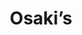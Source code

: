 ---
layout: place
title: "Osaki’s"
permalink: /colorado/vail/osaki-s.html
stateAbbr: CO
stateName: Colorado
cityName: Vail
seo:
  name: "Osaki’s"
  type: Restaurant
  links: http://www.osakisvail.com/
description: "Osaki’s serves delicious sushi in Vail, Colorado. Try fresh Japanese dishes for a great dining experience. "
place_id: ChIJAQDQNWlwaocRpMtV14sRdhk
photos:
  - name: >-
      places/ChIJAQDQNWlwaocRpMtV14sRdhk/photos/AeeoHcIbMYPy8Z0Xwd2O2dFNVso0w3n4gO4PTI2qmXKZdFs4buKLCt2VJoYiOdLlYrJssaemIsZmafY-oPvHxZBGvvIYXkghWjRpSokN4lnJlyVUH1IQ7GRkvvtoRgfY5tDIAo_zgNae21XGFDwP1R8yLhyYIuEjklSFYGRC58Qq5r3SSOGbETcyPQtPGKhWx31gSpg2HlM0-TQ7bN5Eu2ddJOIuZau_MH2bRQ2NDx7e0NNUzei9us9nLiYqnBhvB9njUjG-6ruXoF5CIrWng490P_Emn7XLb3sChfNe5rXQttDGyl3FwdT2QHi22wgBuN54sEg4vbEwI3nX2wGQ0hViwKqwLRZCicnYcNOSngLzhOmVMPM9xI0glJUUK6XHPNRC-xK8ELR7JN_Vkhp0_d6NDyNV8BllutWtZQselHJY60yuVA
    widthPx: 4800
    heightPx: 3600
    authorAttributions:
      - displayName: A C
        uri: https://maps.google.com/maps/contrib/105743539537465015540
        photoUri: >-
          https://lh3.googleusercontent.com/a-/ALV-UjUr26ccGGHKYtreTUqGWZfY6LSFE6NJraXU285JeNtBX7doB6o=s100-p-k-no-mo
    flagContentUri: >-
      https://www.google.com/local/imagery/report/?cb_client=maps_api_places.places_api&image_key=!1e10!2sCIHM0ogKEICAgMDgpeKsfw&hl=en-US
    googleMapsUri: >-
      https://www.google.com/maps/place//data=!3m4!1e2!3m2!1sCIHM0ogKEICAgMDgpeKsfw!2e10!4m2!3m1!1s0x876a706935d00001:0x1976118bd755cba4
  - name: >-
      places/ChIJAQDQNWlwaocRpMtV14sRdhk/photos/AeeoHcIxS_dv6AWRFiMDdgOwzkn49Si9poiSiSuQvB_o5Z1S0HHOLGJ_pu4Y1ASWosy1_STn5qYdesK4e8XxRecAeEJcA7ojF_PC1Dy3-gzfK37SPk7PZs_xZv9vcmN5dmwv6wwo0Rvt_Lhp1eE9Yas1AMnQnjt-sJnmR8AGamj6eOWkDs7uNU9yoG84blw81sHDcXNJOUFeVFYM9q04ResjeyNLR4Q53N4tMys4-Y01WE42BA-pPlF-6s22ox59z75tLGe6T_y0f0EH_mG1y4WSjA_CwCnMT6wZp8vachYOdEgL5G4zhsi9_iY9H-U1K5lFvG93_s1mRpogmDp6L5WMPdhDgkXW1Rqz-KWjwMo_SQ_ihvrteLVwQtnTe0jnzmm08y3GJhgtvuStJ9USiaUOB5Z3gM5pQSviEhkrXTD2CGjK0Eg
    widthPx: 4032
    heightPx: 2268
    authorAttributions:
      - displayName: Michael McDermid
        uri: https://maps.google.com/maps/contrib/109512467355624166172
        photoUri: >-
          https://lh3.googleusercontent.com/a-/ALV-UjUSnFryKNhnq0SSAzB43g3ddc8_L-Fizwt58qwEDfoyMdfHg4ktyQ=s100-p-k-no-mo
    flagContentUri: >-
      https://www.google.com/local/imagery/report/?cb_client=maps_api_places.places_api&image_key=!1e10!2sCIHM0ogKEICAgICExPmCsAE&hl=en-US
    googleMapsUri: >-
      https://www.google.com/maps/place//data=!3m4!1e2!3m2!1sCIHM0ogKEICAgICExPmCsAE!2e10!4m2!3m1!1s0x876a706935d00001:0x1976118bd755cba4
  - name: >-
      places/ChIJAQDQNWlwaocRpMtV14sRdhk/photos/AeeoHcIwj4o__MRdMxyHt6wcSGGw6rCHqFxpjgEdNBmY81xoDj9M6JKcYG6jaLCqUOWXm3u378fXe1FSKing32AvSJccl3nQvElHzPJ1OiGHC_u6ZG7kkgwwmvyxY30uZSc_JNVcy-9FZfAPs_cxuSsuBEo6T8St50o7zHpaZ_aKzWvjEKizopIc496ZRFQCcu-BFf0bk4tOUfTt_nEsj7rKUlONIGszJUkQQd-RapMwSRLz_DMwzXwlB1HqoWK2afgk9O3CP-PWOzVGg7SRvoHj-LLfRRgib9iRvYsjvFk3VBFhDkMNnQrRneZlkOylkCnKOXL4UjXo-6P_hwk-bUccP9tcIjppJ5Mp2oHQ5m9qKB0DbHpAwpS3WxQ9bZoPtWzLZosIboJE1Uum1WvnKcvuZ_BFD-nGIx0CF1si98ZNxgP2z4PV
    widthPx: 4800
    heightPx: 3600
    authorAttributions:
      - displayName: John Herbstritt
        uri: https://maps.google.com/maps/contrib/104521306431126051001
        photoUri: >-
          https://lh3.googleusercontent.com/a-/ALV-UjVy8Tz4MO3zak7w4kJpLxZ5-6W6dtVp3UOVD_GJDB8VBbzF6UQ2=s100-p-k-no-mo
    flagContentUri: >-
      https://www.google.com/local/imagery/report/?cb_client=maps_api_places.places_api&image_key=!1e10!2sCIHM0ogKEICAgIDB-5TlsAE&hl=en-US
    googleMapsUri: >-
      https://www.google.com/maps/place//data=!3m4!1e2!3m2!1sCIHM0ogKEICAgIDB-5TlsAE!2e10!4m2!3m1!1s0x876a706935d00001:0x1976118bd755cba4
  - name: >-
      places/ChIJAQDQNWlwaocRpMtV14sRdhk/photos/AeeoHcL4tPlz2WAH1RU4S3FWLzexNVaArlMBQzYD34Q_UJygvwA7H5TsOOMIsy5eKzHeNtkWl0DofskS46BPcrpAjuB8OU5xUVhPJ6ES0EuoZKPaOj12T_xoCbSzcAqHPY20ZJPUSVPFpKdAdfKH3reaRVbbXZvIGJvqts59maNMutPoXXNk_02UQDInjRPT-b5wqazjmZ5Da3JuXAXja2_6RwLnGbpz6KokT_lD9hshrpNkXONRDMeJZ6Y50t5tMV1ievJ_Ifd-NA3rtxAdTzRYTu4R9TRM-p4uIve1VRGX-wJlqJPHyKJKHXPr8nBXgSaIpiXousu-vrUXoYVaMSybgFz34-dAOrHE236OJFCMnvB14rOEa3uXaq6Efhl1Nw6O3HXvqpxPDPb-WUjTiUmd5DMfuSY6qamsuoB_BRX053BbRA
    widthPx: 3024
    heightPx: 4032
    authorAttributions:
      - displayName: Jennifer Park
        uri: https://maps.google.com/maps/contrib/103894252374094256513
        photoUri: >-
          https://lh3.googleusercontent.com/a-/ALV-UjXCfenIKSywcR-Kr8GpazIPiNlOYfvUUAtMyJoOS5Asvs0m3Rw=s100-p-k-no-mo
    flagContentUri: >-
      https://www.google.com/local/imagery/report/?cb_client=maps_api_places.places_api&image_key=!1e10!2sCIHM0ogKEICAgMDIoOKZPw&hl=en-US
    googleMapsUri: >-
      https://www.google.com/maps/place//data=!3m4!1e2!3m2!1sCIHM0ogKEICAgMDIoOKZPw!2e10!4m2!3m1!1s0x876a706935d00001:0x1976118bd755cba4
  - name: >-
      places/ChIJAQDQNWlwaocRpMtV14sRdhk/photos/AeeoHcJVeXb29IGF2dspfjpIctDnjejnvrCoy398e303Nib-b9-kwUILy9x0qjRURPRNWFBfTdMNtw_3jBtUuAlQjBtDNF4eqr1XVzSvsltdn8sbW2lnsnR-IRwzNZJZY9NtcfJMRFHWSY3VW4gdMhkxZi9pZ7ELHrESoqpcoOfK1hwCM5u_UeT-7Us4zzp8hKkKYMw8Mj7BIXSDDPnBtSyeyvWa2Rer_fH2XZkFkiKki9miSCMnWMFYlx3jCkA4AtqUpLdI4leMCQbW4PxGJ8BNFC8iMWnaXRaA_BRFDnOYL50EIJVwac4XuXzkvc0Y03Qv9WRHJqsDfzuj67msBef1PTj9eAlPK_xrpcliOigwc6EJUeDwTEftUXtzgFYaJUHHR-bEYhmj0qt3pgKwHE60YwGmp3j-isuR1lgp0TsSOeQ
    widthPx: 1500
    heightPx: 1709
    authorAttributions:
      - displayName: Andy Le
        uri: https://maps.google.com/maps/contrib/117772430736858823221
        photoUri: >-
          https://lh3.googleusercontent.com/a-/ALV-UjXkPKibaigyjJpHNY9Nx7VPHzRVUlXSd1iUORYL9N9_Tv-0a5icpg=s100-p-k-no-mo
    flagContentUri: >-
      https://www.google.com/local/imagery/report/?cb_client=maps_api_places.places_api&image_key=!1e10!2sCIHM0ogKEICAgMCI1vzQUg&hl=en-US
    googleMapsUri: >-
      https://www.google.com/maps/place//data=!3m4!1e2!3m2!1sCIHM0ogKEICAgMCI1vzQUg!2e10!4m2!3m1!1s0x876a706935d00001:0x1976118bd755cba4
  - name: >-
      places/ChIJAQDQNWlwaocRpMtV14sRdhk/photos/AeeoHcJX529UwXTAsJFbS1d2buPYD8a0isCDxsg3MyTY2kW9_iWB13TY_SJtH3cd9LqvbMGjR2KrK8h_Axd1q0m5gdRzMGc34oO2xo49dBlHP9tmxLqQbB3h4sZLNxyAN1QHQWuB5RDgkEztDbF5hjYoNdQe3Jc4ooWf9SF-EMbYgNOGJHJQW49lL6HoE8c--Ns93eBJknXlmMw4v_-0Z7f1r3TvG4UCGVVQAjb9pZ4mgHItVw5tMDRvrlHQinnaBC_RomJnRJdXErdVGU9KY0XqXLHTLe-NgUOPKjXdvmAR0XO_5x2NKo2THNmvkzp_o1SnaQBC7175liCnzwFZhVBXSaiRJVUtnfU3ebbHqlqW_aDSaTwjvqBOfbFTpciNDoi4I76MGsC3F7LODYvn-qfsfY98m1n2VWESfmPGBIpFste3aSR1
    widthPx: 3024
    heightPx: 4032
    authorAttributions:
      - displayName: Mike Chan
        uri: https://maps.google.com/maps/contrib/114609842278895158718
        photoUri: >-
          https://lh3.googleusercontent.com/a-/ALV-UjXH9xHeEw9AbRIaUcZNrpt75cTG-tRJVivf8FiTd4e_EeXAR8F2=s100-p-k-no-mo
    flagContentUri: >-
      https://www.google.com/local/imagery/report/?cb_client=maps_api_places.places_api&image_key=!1e10!2sCIHM0ogKEICAgIDhvoW0ngE&hl=en-US
    googleMapsUri: >-
      https://www.google.com/maps/place//data=!3m4!1e2!3m2!1sCIHM0ogKEICAgIDhvoW0ngE!2e10!4m2!3m1!1s0x876a706935d00001:0x1976118bd755cba4
  - name: >-
      places/ChIJAQDQNWlwaocRpMtV14sRdhk/photos/AeeoHcJgP6dgN6cmHSJzChpXB3pjd4bETY89TmDqcYfZovKj6fISeCpM2aRv-E8NAOGrfJz4DKim9bV4eBFfh32Oy-g7IghgOrxCaMsOVnBbctLK2tQQvozIwrWnN5hX67dzaRR8OnSFabe3GIbx_qo7qJhW9wCc1uAXv6MkDO6g_RUqPJgS_3EWlBqAKt4akNNufRmIu407pdSSUxxxKvnwWqUJb0bm_TKCvrxurAwqYIOUAR0vGwXIuY_-hFP2fKH9bZQyppSqFBA4F95pnaBdZTob9siVOviFCOaZvjbioScuP1XnTyKWFjgQFgZmolrPPDQbdeEr3rZuZHrGGDdKxlhFNkBVllODWXIovVpdcgTp11IVaOJW6fIlERUNO0dVCDGC6qZyIPWvf6pU5dxXtQD9D1lXvkdU7w7EWuKwAfy4hxY
    widthPx: 1245
    heightPx: 1622
    authorAttributions:
      - displayName: Andy Le
        uri: https://maps.google.com/maps/contrib/117772430736858823221
        photoUri: >-
          https://lh3.googleusercontent.com/a-/ALV-UjXkPKibaigyjJpHNY9Nx7VPHzRVUlXSd1iUORYL9N9_Tv-0a5icpg=s100-p-k-no-mo
    flagContentUri: >-
      https://www.google.com/local/imagery/report/?cb_client=maps_api_places.places_api&image_key=!1e10!2sCIHM0ogKEICAgMCI1vzQogE&hl=en-US
    googleMapsUri: >-
      https://www.google.com/maps/place//data=!3m4!1e2!3m2!1sCIHM0ogKEICAgMCI1vzQogE!2e10!4m2!3m1!1s0x876a706935d00001:0x1976118bd755cba4
  - name: >-
      places/ChIJAQDQNWlwaocRpMtV14sRdhk/photos/AeeoHcKKNXM8llPJ-fBTBwtWU8rB_zYmYg7ndLok96kysjNqRZgaYVR_GCZBt-LMuVN2dD6fLXq6CjuxQw-8BguTbGdQcdPbDMhhy9cqebRLa6hCGqnKG-nwbCXkFQjufktm8NrBYJsxI1LkMk1oIYJp6Z-5EQcVdC8zlQw0xGXF4JernG9JaJ6UtQnJ24DJS7j2EJD4gl-axHHoJWG2t84NEh4mF5g2lk4xf-dNp1xhGAOnYIo79r_9Srg8z6bDbLBiAFkbdFiJZzewczXmJRHfzPwcHnIxpELUo1DuCdtq4K_vbF4hzxkBLux0SeaEGpn6tK8j7uF1SPq-s8d1Aqt6vHlXsjXoS9fTod2_onOrzuNbBtrr_0BGDn3LV5XBx_ZAVX7qWjick00G2MbfPKBqoQdJgUzdpWelrwjfjJV0yvAoaFR4
    widthPx: 3024
    heightPx: 4032
    authorAttributions:
      - displayName: A C
        uri: https://maps.google.com/maps/contrib/105743539537465015540
        photoUri: >-
          https://lh3.googleusercontent.com/a-/ALV-UjUr26ccGGHKYtreTUqGWZfY6LSFE6NJraXU285JeNtBX7doB6o=s100-p-k-no-mo
    flagContentUri: >-
      https://www.google.com/local/imagery/report/?cb_client=maps_api_places.places_api&image_key=!1e10!2sCIHM0ogKEICAgMDgpeKs_wE&hl=en-US
    googleMapsUri: >-
      https://www.google.com/maps/place//data=!3m4!1e2!3m2!1sCIHM0ogKEICAgMDgpeKs_wE!2e10!4m2!3m1!1s0x876a706935d00001:0x1976118bd755cba4
  - name: >-
      places/ChIJAQDQNWlwaocRpMtV14sRdhk/photos/AeeoHcKnKqGBNMpRNlJMaHt5bTcfjdfes-foPgcI_1Q0hgZOa4AXbSHLwPGpBRBmXEgXNlMuVOHtWVR3uZmfYnOO_L8scKKuLN0EY0TW8kIjMk35h-ll9n-rdTh35iRdsVRyUpvNVdCWwZz7pNGXVTlDRDW7Q1AGOj880nkul1s6jsyagomZuLAERm-yNDwt-GgTa5Afo6J1d98M2W7dT9YyEdwCnbWFz6Al7q4n2qSYcf2SZi2eQRgUysBWC0DyrVaUJJqEIOldOv2G2jNertFLN4aIArm8e1SGWJy2yJzk6YQXEwbXIyOPTAoFpGEDUItsYJ2FnpPYSOzQh_fEoT_j25du-noW9PsD0HP5I1PBPZG38t5-6WKla8ouaO1PKKEViqRBwZfoAM6Gy-TFwqBztld90Z3K-fJ5yIK0cwj-4PvcPQ
    widthPx: 3024
    heightPx: 4032
    authorAttributions:
      - displayName: antonio cecchi
        uri: https://maps.google.com/maps/contrib/115861831276143277822
        photoUri: >-
          https://lh3.googleusercontent.com/a-/ALV-UjXqPObr6_6J_Jr4idIofbQDlsrQwzvpI-POFSQL2kk_RONMpJjY=s100-p-k-no-mo
    flagContentUri: >-
      https://www.google.com/local/imagery/report/?cb_client=maps_api_places.places_api&image_key=!1e10!2sCIHM0ogKEICAgID4jfePZg&hl=en-US
    googleMapsUri: >-
      https://www.google.com/maps/place//data=!3m4!1e2!3m2!1sCIHM0ogKEICAgID4jfePZg!2e10!4m2!3m1!1s0x876a706935d00001:0x1976118bd755cba4
  - name: >-
      places/ChIJAQDQNWlwaocRpMtV14sRdhk/photos/AeeoHcKHGkU7HwKo5NVLWPVwogYqFWQktxcCoFmgwwX6lQE-Gs3u_pZrs76hH4081wdIrnKTYT4XbkO4x_lHbHq0xaUDBjEOUHDmeoEkzW_ky8he16XzVWpP9Pk4Nn_fGObahvNqZLvWSclEV0C97dhJR-lUaCqKcDcOHZH-GgkOREFlpilTnePMvyPqcjKSpnV5JvgFdn0Lz2Z256dPsyMxVPlKgcYH4jB2d-An-jetde_7ppN1kI5qgl3J8cxw9GIakjJo4h9_dTNV-4qlFGQOKO0lRgCoFBIB8xSOBx2VGXgR7F6KUxd1AEa8VlvszxzylUB_ebJd79rBr5I9ASf9vSzIQOd_GHuPOsCu3DdgH1mAEdKqCNp_PYxsI9VxP09Mau_pc4lkSu1RJcFrkd8ZQBYSCBRRMTo_ZihzRileEtUwHg
    widthPx: 3024
    heightPx: 4032
    authorAttributions:
      - displayName: antonio cecchi
        uri: https://maps.google.com/maps/contrib/115861831276143277822
        photoUri: >-
          https://lh3.googleusercontent.com/a-/ALV-UjXqPObr6_6J_Jr4idIofbQDlsrQwzvpI-POFSQL2kk_RONMpJjY=s100-p-k-no-mo
    flagContentUri: >-
      https://www.google.com/local/imagery/report/?cb_client=maps_api_places.places_api&image_key=!1e10!2sCIHM0ogKEICAgID4jbfoTg&hl=en-US
    googleMapsUri: >-
      https://www.google.com/maps/place//data=!3m4!1e2!3m2!1sCIHM0ogKEICAgID4jbfoTg!2e10!4m2!3m1!1s0x876a706935d00001:0x1976118bd755cba4
address: '100 E Meadow Dr #14, Vail, CO 81657, USA'
street: '100 E Meadow Dr #14'
city: Vail
state: CO
zip: '81657'
country: USA
neighborhood: null
latitude: '39.642269'
longitude: '-106.377424'
accessibility_options:
  wheelchairAccessibleParking: true
  wheelchairAccessibleEntrance: true
  wheelchairAccessibleRestroom: true
  wheelchairAccessibleSeating: true
business_status: OPERATIONAL
name: Osaki’s
google_maps_links:
  directionsUri: >-
    https://www.google.com/maps/dir//''/data=!4m7!4m6!1m1!4e2!1m2!1m1!1s0x876a706935d00001:0x1976118bd755cba4!3e0
  placeUri: https://maps.google.com/?cid=1834673190510906276
  writeAReviewUri: >-
    https://www.google.com/maps/place//data=!4m3!3m2!1s0x876a706935d00001:0x1976118bd755cba4!12e1
  reviewsUri: >-
    https://www.google.com/maps/place//data=!4m4!3m3!1s0x876a706935d00001:0x1976118bd755cba4!9m1!1b1
  photosUri: >-
    https://www.google.com/maps/place//data=!4m3!3m2!1s0x876a706935d00001:0x1976118bd755cba4!10e5
primary_type: Sushi Restaurant
opening_hours:
  regular: null
  current: null
secondary_opening_hours:
  regular:
    weekdayDescriptions: null
    type: null
  current:
    weekdayDescriptions: null
    type: null
phone: (970) 476-0977
price_level: null
price_range: $100 &ndash; & up
rating: '4.5'
rating_count: 126
website: http://www.osakisvail.com/
reviews: null
parking_options: null
payment_options: null
allow_dogs: null
curbside_pickup: null
delivery: null
dine_in: null
good_for_children: null
good_for_groups: null
good_for_sports: null
live_music: null
menu_for_children: null
outdoor_seating: null
reservable: null
restroom: null
serves_beer: null
serves_breakfast: null
serves_brunch: null
serves_cocktails: null
serves_coffee: null
serves_dinner: null
serves_dessert: null
serves_lunch: null
serves_vegetarian_food: null
serves_wine: null
takeout: null
summary: null

---